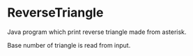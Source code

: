 # ReverseTriangle
Java program which print reverse triangle made from asterisk.

Base number of triangle is read from input.
